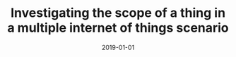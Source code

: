 ---
title: 'Investigating the scope of a thing in a multiple internet of things scenario'
collection: publications
permalink: /publication/2019-01-01-CEUR Workshop Proceedings.md
excerpt: 'F. Cauteruccio, L.  Cinelli, G.  Terracina, D.  Ursino, L.  Virgili'
date: 2019-01-01
venue: 'CEUR Workshop Proceedings'
link: 'https://doi.org/-'
---